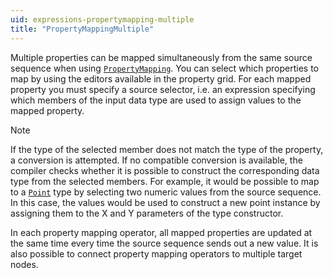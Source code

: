 ```yaml
---
uid: expressions-propertymapping-multiple
title: "PropertyMappingMultiple"
---
```


Multiple properties can be mapped simultaneously from the same source sequence when using [`PropertyMapping`](xref:Bonsai.Expressions.PropertyMappingBuilder). You can select which properties to map by using the editors available in the property grid. For each mapped property you must specify a source selector, i.e. an expression specifying which members of the input data type are used to assign values to the mapped property.

> [!Note]
> If the type of the selected member does not match the type of the property, a conversion is attempted. If no compatible conversion is available, the compiler checks whether it is possible to construct the corresponding data type from the selected members. For example, it would be possible to map to a [`Point`](xref:OpenCV.Net.Point) type by selecting two numeric values from the source sequence. In this case, the values would be used to construct a new point instance by assigning them to the X and Y parameters of the type constructor.

In each property mapping operator, all mapped properties are updated at the same time every time the source sequence sends out a new value. It is also possible to connect property mapping operators to multiple target nodes.